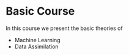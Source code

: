 # Basic Course
 
 In this course we present the basic theories of
 
 - Machine Learning
 - Data Assimilation
 
 